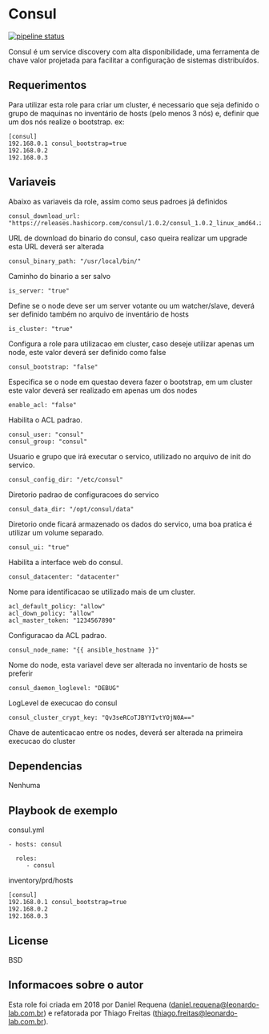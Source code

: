 Consul
=========

[![pipeline status](https://git.tray.net.br/infra/sre/iac-ansible/roles/consul/badges/master/pipeline.svg)](https://git.tray.net.br/infra/sre/iac-ansible/roles/consul/commits/master)


Consul é um service discovery com alta disponibilidade, uma ferramenta de chave valor projetada para facilitar a configuração de sistemas distribuídos.

Requerimentos
------------

Para utilizar esta role para criar um cluster, é necessario que seja definido o grupo de maquinas no inventário de hosts (pelo menos 3 nós) e, definir que um dos nós realize o bootstrap. ex:


    [consul]
    192.168.0.1 consul_bootstrap=true
    192.168.0.2
    192.168.0.3


Variaveis
--------------

Abaixo as variaveis da role, assim como seus padroes já definidos

    consul_download_url: "https://releases.hashicorp.com/consul/1.0.2/consul_1.0.2_linux_amd64.zip"

URL de download do binario do consul, caso queira realizar um upgrade esta URL deverá ser alterada
    
    consul_binary_path: "/usr/local/bin/"
    
Caminho do binario a ser salvo

    is_server: "true"
    
Define se o node deve ser um server votante ou um watcher/slave, deverá ser definido também no arquivo de inventário de hosts

    is_cluster: "true"

Configura a role para utilizacao em cluster, caso deseje utilizar apenas um node, este valor deverá ser definido como false

    consul_bootstrap: "false"
    
Especifica se o node em questao devera fazer o bootstrap, em um cluster este valor deverá ser realizado em apenas um dos nodes
    
    enable_acl: "false"
    
Habilita o ACL padrao.
    
    consul_user: "consul"
    consul_group: "consul"
    
Usuario e grupo que irá executar o servico, utilizado no arquivo de init do servico.
    
    consul_config_dir: "/etc/consul"

Diretorio padrao de configuracoes do servico
    
    consul_data_dir: "/opt/consul/data"

Diretorio onde ficará armazenado os dados do servico, uma boa pratica é utilizar um volume separado.
    
    consul_ui: "true"

Habilita a interface web do consul.
    
    consul_datacenter: "datacenter"

Nome para identificacao se utilizado mais de um cluster.

    acl_default_policy: "allow"
    acl_down_policy: "allow"
    acl_master_token: "1234567890"

Configuracao da ACL padrao.

    consul_node_name: "{{ ansible_hostname }}"

Nome do node, esta variavel deve ser alterada no inventario de hosts se preferir
    
    consul_daemon_loglevel: "DEBUG"

LogLevel de execucao do consul
    
    consul_cluster_crypt_key: "Qv3seRCoTJBYYIvtYOjN0A=="

Chave de autenticacao entre os nodes, deverá ser alterada na primeira execucao do cluster


Dependencias
------------

Nenhuma

Playbook de exemplo
----------------


consul.yml

    - hosts: consul
      
      roles:
         - consul
         

inventory/prd/hosts

    [consul]
    192.168.0.1 consul_bootstrap=true
    192.168.0.2
    192.168.0.3

License
-------

BSD

Informacoes sobre o autor
------------------

Esta role foi criada em 2018 por Daniel Requena (daniel.requena@leonardo-lab.com.br) e refatorada por Thiago Freitas (thiago.freitas@leonardo-lab.com.br).
